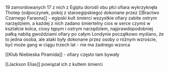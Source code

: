 19 zamordowanych
17 z nich z Egiptu
dorośli obu płci
ofiara wykrzyknęła Thotep (odpoczynek, pokój z staroegipskiego)
dokonane przez [[Bractwo Czarnego Faraona]] - egipski kult śmierci
wszystkie ofiary zabite ostrym narzędziem, a każdej z nich zadano śmiertelny cios w serce czymś w kształcie kolca, ciosy tępym i ostrym narzędziem, najprawdopodobniej pałką nabitą gwoździami
ofiary po całym Londynie
początkowo myślano, że to jedna osoba, ale ataki były dokonane przez osoby o różnym wzroście, być może gang
w ciągu trzech lat - nie ma żadnego wzorca

[[Klub Niebieska Piramida]] - ofiary często tam bywały

[[Jackson Elias]] powiązał ich z kultem śmierci